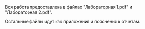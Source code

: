  Вся работа предоставлена в файлах "Лабораторная 1.pdf" и "Лабораторная 2.pdf". 
 
 Остальные файлы идут как приложения и пояснения к отчетам.
